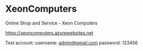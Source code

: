 # XeonComputers
Online Shop and Service - Xeon Computers

https://xeoncomputers.azurewebsites.net

Test account:
username: admin@gmail.com
password: 123456
